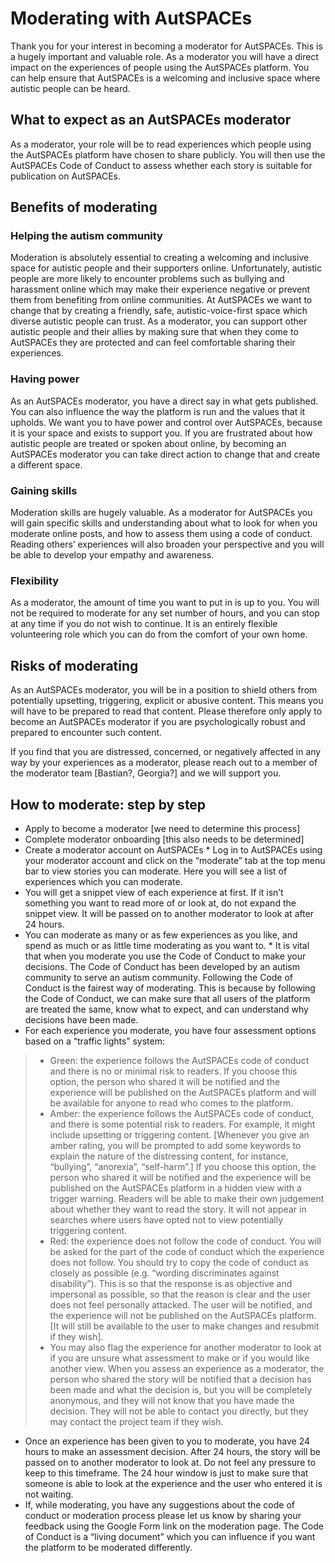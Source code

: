 # Moderating with AutSPACEs

Thank you for your interest in becoming a moderator for AutSPACEs. This is a hugely important and valuable role. As a moderator you will have a direct impact on the experiences of people using the AutSPACEs platform. You can help ensure that AutSPACEs is a welcoming and inclusive space where autistic people can be heard. 

## What to expect as an AutSPACEs moderator

As a moderator, your role will be to read experiences which people using the AutSPACEs platform have chosen to share publicly. You will then use the AutSPACEs Code of Conduct to assess whether each story is suitable for publication on AutSPACEs. 

## Benefits of moderating 

### Helping the autism community 

Moderation is absolutely essential to creating a welcoming and inclusive space for autistic people and their supporters online. Unfortunately, autistic people are more likely to encounter problems such as bullying and harassment online which may make their experience negative or prevent them from benefiting from online communities. At AutSPACEs we want to change that by creating a friendly, safe, autistic-voice-first space which diverse autistic people can trust. As a moderator, you can support other autistic people and their allies by making sure that when they come to AutSPACEs they are protected and can feel comfortable sharing their experiences. 

### Having power

As an AutSPACEs moderator, you have a direct say in what gets published. You can also influence the way the platform is run and the values that it upholds. We want you to have power and control over AutSPACEs, because it is your space and exists to support you. If you are frustrated about how autistic people are treated or spoken about online, by becoming an AutSPACEs moderator you can take direct action to change that and create a different space.

### Gaining skills 

Moderation skills are hugely valuable. As a moderator for AutSPACEs you will gain specific skills and understanding about what to look for when you moderate online posts, and how to assess them using a code of conduct. Reading others’ experiences will also broaden your perspective and you will be able to develop your empathy and awareness. 

### Flexibility 

As a moderator, the amount of time you want to put in is up to you. You will not be required to moderate for any set number of hours, and you can stop at any time if you do not wish to continue. It is an entirely flexible volunteering role which you can do from the comfort of your own home. 

## Risks of moderating 

As an AutSPACEs moderator, you will be in a position to shield others from potentially upsetting, triggering, explicit or abusive content. This means you will have to be prepared to read that content. Please therefore only apply to become an AutSPACEs moderator if you are psychologically robust and prepared to encounter such content. 

If you find that you are distressed, concerned, or negatively affected in any way by your experiences as a moderator, please reach out to a member of the moderator team [Bastian?, Georgia?] and we will support you.  

## How to moderate: step by step

* Apply to become a moderator [we need to determine this process]
* Complete moderator onboarding [this also needs to be determined]
* Create a moderator account on AutSPACEs * Log in to AutSPACEs using your moderator account and click on the “moderate” tab at the top menu bar to view stories you can moderate. Here you will see a list of experiences which you can moderate. 
* You will get a snippet view of each experience at first. If it isn’t something you want to read more of or look at, do not expand the snippet view. It will be passed on to another moderator to look at after 24 hours.
* You can moderate as many or as few experiences as you like, and spend as much or as little time moderating as you want to.  * It is vital that when you moderate you use the Code of Conduct to make your decisions. The Code of Conduct has been developed by an autism community to serve an autism community. Following the Code of Conduct is the fairest way of moderating. This is because by following the Code of Conduct, we can make sure that all users of the platform are treated the same, know what to expect, and can understand why decisions have been made. 
* For each experience you moderate, you have four assessment options based on a “traffic lights” system:
> - Green: the experience follows the AutSPACEs code of conduct and there is no or minimal risk to readers. If you choose this option, the person who shared it will be notified and the experience will be published on the AutSPACEs platform and will be available for anyone to read who comes to the platform. 
> - Amber: the experience follows the AutSPACEs code of conduct, and there is some potential risk to readers. For example, it might include upsetting or triggering content. [Whenever you give an amber rating, you will be prompted to add some keywords to explain the nature of the distressing content, for instance, “bullying”, “anorexia”, “self-harm”.]  If you choose this option, the person who shared it will be notified and the experience will be published on the AutSPACEs platform in a hidden view with a trigger warning. Readers will be able to make their own judgement about whether they want to read the story. It will not appear in searches where users have opted not to view potentially triggering content. 
> - Red: the experience does not follow the code of conduct. You will be asked for the part of the code of conduct which the experience does not follow. You should try to copy the code of conduct as closely as possible (e.g. “wording discriminates against disability”). This is so that the response is as objective and impersonal as possible, so that the reason is clear and the user does not feel personally attacked. The user will be notified, and the experience will not be published on the AutSPACEs platform. [It will still be available to the user to make changes and resubmit if they wish].
> - You may also flag the experience for another moderator to look at if you are unsure what assessment to make or if you would like another view. 
When you assess an experience as a moderator, the person who shared the story will be notified that a decision has been made and what the decision is, but you will be completely anonymous, and they will not know that you have made the decision. They will not be able to contact you directly, but they may contact the project team if they wish.
* Once an experience has been given to you to moderate, you have 24 hours to make an assessment decision. After 24 hours, the story will be passed on to another moderator to look at. Do not feel any pressure to keep to this timeframe. The 24 hour window is just to make sure that someone is able to look at the experience and the user who entered it is not waiting. 
* If, while moderating, you have any suggestions about the code of conduct or moderation process please let us know by sharing your feedback using the Google Form link on the moderation page. The Code of Conduct is a “living document” which you can influence if you want the platform to be moderated differently. 
